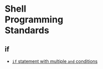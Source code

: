 # Shell<br>Programming<br>Standards

## if

- [`if` statement with multiple `and` conditions](sps/if-statement-with-multiple-and-conditions)
